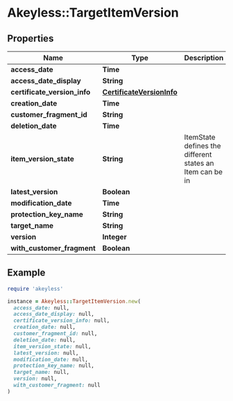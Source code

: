 # Akeyless::TargetItemVersion

## Properties

| Name | Type | Description | Notes |
| ---- | ---- | ----------- | ----- |
| **access_date** | **Time** |  | [optional] |
| **access_date_display** | **String** |  | [optional] |
| **certificate_version_info** | [**CertificateVersionInfo**](CertificateVersionInfo.md) |  | [optional] |
| **creation_date** | **Time** |  | [optional] |
| **customer_fragment_id** | **String** |  | [optional] |
| **deletion_date** | **Time** |  | [optional] |
| **item_version_state** | **String** | ItemState defines the different states an Item can be in | [optional] |
| **latest_version** | **Boolean** |  | [optional] |
| **modification_date** | **Time** |  | [optional] |
| **protection_key_name** | **String** |  | [optional] |
| **target_name** | **String** |  | [optional] |
| **version** | **Integer** |  | [optional] |
| **with_customer_fragment** | **Boolean** |  | [optional] |

## Example

```ruby
require 'akeyless'

instance = Akeyless::TargetItemVersion.new(
  access_date: null,
  access_date_display: null,
  certificate_version_info: null,
  creation_date: null,
  customer_fragment_id: null,
  deletion_date: null,
  item_version_state: null,
  latest_version: null,
  modification_date: null,
  protection_key_name: null,
  target_name: null,
  version: null,
  with_customer_fragment: null
)
```

